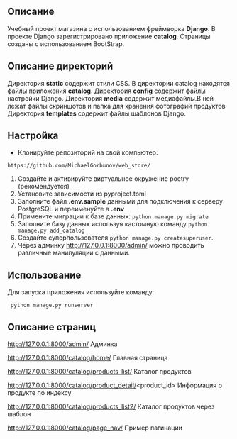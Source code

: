 ## Описание
Учебный проект магазина с использованием фреймворка **Django**.
В проекте Django зарегистрировано приложение **catalog**.
Страницы созданы с использованием BootStrap.


## Описание директорий

Директория **static** содержит стили CSS.
В директории catalog находятся файлы приложения **catalog**.
Директория **config** содержит файлы настройки Django.
Директория **media** содержит медиафайлы.В ней лежат файлы скриншотов и папка для хранения фотографий продуктов
Директория **templates** содержит файлы шаблонов Django.



## Настройка
- Клонируйте репозиторий на свой компьютер:

```
https://github.com/MichaelGorbunov/web_store/
```


1. Создайте и активируйте виртуальное окружение poetry (рекомендуется)
2. Установите зависимости из pyproject.toml
3. Заполните файл **.env.sample** данными для подключения к серверу PostgreSQL и переименуйте в **.env**
4. Примените миграции к базе данных: ```python manage.py migrate```
5. Заполните базу данных используя кастомную команду ```python manage.py add_catalog``` 
6. Создайте суперпользователя ```python manage.py createsuperuser```.
7. Через админку http://127.0.0.1:8000/admin/ можно проводить различные манипуляции с данными. 


## Использование
Для запуска приложения используйте команду:

```
 python manage.py runserver

```
## Описание страниц
http://127.0.0.1:8000/admin/ Админка

http://127.0.0.1:8000/catalog/home/ Главная страница

http://127.0.0.1:8000/catalog/products_list/ Каталог продуктов

http://127.0.0.1:8000/catalog/product_detail/<product_id>  Информация о продукте по индексу

http://127.0.0.1:8000/catalog/products_list2/ Каталог продуктов через шаблон

http://127.0.0.1:8000/catalog/page_nav/ Пример пагинации

